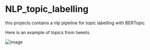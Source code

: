 # NLP_topic_labelling
this projects contains a nlp pipeline for topic labelling with BERTopic

Here is an example of topics from tweets. 


![image](https://github.com/cristinaa211/NLP_topic_labelling/assets/61435903/46d8cc85-de0c-4965-bafd-49d3970564fc)


